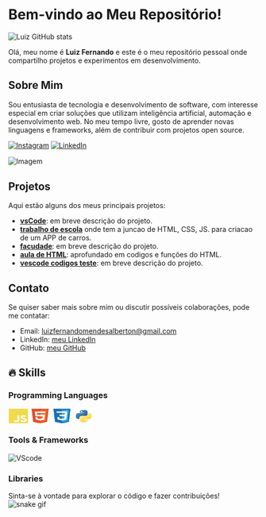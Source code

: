 
# Bem-vindo ao Meu Repositório!

![Luiz GitHub stats](https://github-readme-stats.vercel.app/api?username=luizfernandomendesalberton&show_icons=true&theme=gotham&count_private=true)




Olá, meu nome é **Luiz Fernando** e este é o meu repositório pessoal onde compartilho projetos e experimentos em desenvolvimento.

## Sobre Mim

Sou entusiasta de tecnologia e desenvolvimento de software, com interesse especial em criar soluções que utilizam inteligência artificial, automação e desenvolvimento web. No meu tempo livre, gosto de aprender novas linguagens e frameworks, além de contribuir com projetos open source.

[![Instagram](https://img.shields.io/badge/Instagram-E4405F?style=for-the-badge&logo=instagram&logoColor=white)](https://www.instagram.com/luizfernandoalberton/)
[![LinkedIn](https://img.shields.io/badge/LinkedIn-0077B5?style=for-the-badge&logo=linkedin&logoColor=white)](https://www.linkedin.com/in/luiz-fernando-mendes-alberton-4b1063178/)


<p align="left">
  <img align="center" src="https://github.com/VariableBee/VariableBee/assets/77739311/4e9f41af-6b57-49a7-b15a-74322e96b4d7" alt="Imagem">
</p>

## Projetos

Aqui estão alguns dos meus principais projetos:

- **[vsCode](https://github.com/luizfernandomendesalberton/vesCode.git)**: em breve descrição do projeto.
- **[trabalho de escola](https://github.com/luizfernandomendesalberton/programas_implementacao)** onde tem a juncao de HTML, CSS, JS. para criacao de um APP de carros.
- **[facudade](https://github.com/Welquer/si-24-6a.git)**: em breve descrição do projeto.
- **[aula de HTML](https://github.com/luizfernandomendesalberton/aula-internet)**: aprofundado em codigos e funções do HTML.
- **[vescode codigos teste](https://github.com/luizfernandomendesalberton/vescode-2a-avaliacao-luiz-fernando)**: em breve descrição do projeto.

## Contato

Se quiser saber mais sobre mim ou discutir possíveis colaborações, pode me contatar:

- Email: [luizfernandomendesalberton@gmail.com](mailto:luizfernandomendesalberton@gmail.com)
- LinkedIn: [meu LinkedIn](https://www.linkedin.com/in/luiz-fernando-mendes-alberton-4b1063178/)
- GitHub: [meu GitHub](https://github.com/luizfernandomendesalberton)

## 🔥 Skills
<!-- Skills: Programming Languages -->
  <div style="flex-basis: 50%;">
    <h3>Programming Languages</h3>
    <img align="center" alt="Js" height="30" width="40" src="https://raw.githubusercontent.com/devicons/devicon/master/icons/javascript/javascript-plain.svg">
    <img align="center" alt="HTML" height="30" width="40" src="https://raw.githubusercontent.com/devicons/devicon/master/icons/html5/html5-original.svg">
    <img align="center" alt="CSS" height="30" width="40" src="https://raw.githubusercontent.com/devicons/devicon/master/icons/css3/css3-original.svg">
    <img align="center" alt="Python" height="30" width="40" src="https://raw.githubusercontent.com/devicons/devicon/master/icons/python/python-original.svg">
  </div>
  
  <!-- Skills: Tools & Frameworks -->
  <div style="flex-basis: 50%;">
    <h3>Tools & Frameworks</h3>
    <img align="center" alt="VScode" height="30" width="40" src="https://cdn.jsdelivr.net/gh/devicons/devicon/icons/vscode/vscode-original.svg">
  </div>
  
  <!-- Skills: Libraries -->
  <div style="flex-basis: 50%;">
    <h3>Libraries</h3>
 
  </div>

Sinta-se à vontade para explorar o código e fazer contribuições!
<picture>
 ![snake gif](https://github.com/luizfernandomendesalberton/SEU_REPOSITORIO/blob/output/github-contribution-grid-snake.svg)
</picture>


